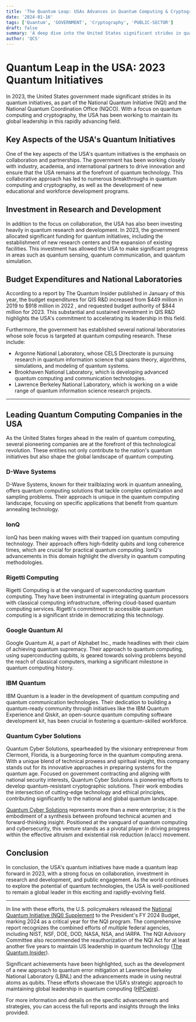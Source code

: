 ```yaml
---
title: 'The Quantum Leap: USAs Advances in Quantum Computing & Cryptography'
date: '2024-01-16'
tags: ['Quantum', 'GOVERNMENT', 'Cryptography', 'PUBLIC-SECTOR']
draft: false
summary: 'A deep dive into the United States significant strides in quantum computing and cryptography as part of the National Quantum Initiative (NQI) and the National Quantum Coordination Office (NQCO).'
author: 'QCS'
---
```


# Quantum Leap in the USA: 2023 Quantum Initiatives

In 2023, the United States government made significant strides in its quantum initiatives, as part of the National Quantum Initiative (NQI) and the National Quantum Coordination Office (NQCO). With a focus on quantum computing and cryptography, the USA has been working to maintain its global leadership in this rapidly advancing field.

## Key Aspects of the USA's Quantum Initiatives

One of the key aspects of the USA's quantum initiatives is the emphasis on collaboration and partnerships. The government has been working closely with industry, academia, and international partners to drive innovation and ensure that the USA remains at the forefront of quantum technology. This collaborative approach has led to numerous breakthroughs in quantum computing and cryptography, as well as the development of new educational and workforce development programs.

## Investment in Research and Development

In addition to the focus on collaboration, the USA has also been investing heavily in quantum research and development. In 2023, the government allocated significant funding for quantum initiatives, including the establishment of new research centers and the expansion of existing facilities. This investment has allowed the USA to make significant progress in areas such as quantum sensing, quantum communication, and quantum simulation.

## Budget Expenditures and National Laboratories

According to a report by The Quantum Insider published in January of this year, the budget expenditures for QIS R&D increased from $449 million in 2019 to $918 million in 2022 , and requested budget authority of $844 million for 2023. This substantial and sustained investment in QIS R&D highlights the USA's commitment to accelerating its leadership in this field.

Furthermore, the government has established several national laboratories whose sole focus is targeted at quantum computing research. These include:

- Argonne National Laboratory, whose CELS Directorate is pursuing research in quantum information science that spans theory, algorithms, simulations, and modeling of quantum systems.
- Brookhaven National Laboratory, which is developing advanced quantum computing and communication technologies.
- Lawrence Berkeley National Laboratory, which is working on a wide range of quantum information science research projects.

---

## Leading Quantum Computing Companies in the USA

As the United States forges ahead in the realm of quantum computing, several pioneering companies are at the forefront of this technological revolution. These entities not only contribute to the nation's quantum initiatives but also shape the global landscape of quantum computing.

### D-Wave Systems

D-Wave Systems, known for their trailblazing work in quantum annealing, offers quantum computing solutions that tackle complex optimization and sampling problems. Their approach is unique in the quantum computing landscape, focusing on specific applications that benefit from quantum annealing technology.

### IonQ

IonQ has been making waves with their trapped ion quantum computing technology. Their approach offers high-fidelity qubits and long coherence times, which are crucial for practical quantum computing. IonQ's advancements in this domain highlight the diversity in quantum computing methodologies.

### Rigetti Computing

Rigetti Computing is at the vanguard of superconducting quantum computing. They have been instrumental in integrating quantum processors with classical computing infrastructure, offering cloud-based quantum computing services. Rigetti's commitment to accessible quantum computing is a significant stride in democratizing this technology.

### Google Quantum AI

Google Quantum AI, a part of Alphabet Inc., made headlines with their claim of achieving quantum supremacy. Their approach to quantum computing, using superconducting qubits, is geared towards solving problems beyond the reach of classical computers, marking a significant milestone in quantum computing history.

### IBM Quantum

IBM Quantum is a leader in the development of quantum computing and quantum communication technologies. Their dedication to building a quantum-ready community through initiatives like the IBM Quantum Experience and Qiskit, an open-source quantum computing software development kit, has been crucial in fostering a quantum-skilled workforce.

### Quantum Cyber Solutions

Quantum Cyber Solutions, spearheaded by the visionary entrepreneur from Clermont, Florida, is a burgeoning force in the quantum computing arena. With a unique blend of technical prowess and spiritual insight, this company stands out for its innovative approaches in preparing systems for the quantum age. Focused on government contracting and aligning with national security interests, Quantum Cyber Solutions is pioneering efforts to develop quantum-resistant cryptographic solutions. Their work embodies the intersection of cutting-edge technology and ethical principles, contributing significantly to the national and global quantum landscape.

[Quantum Cyber Solutions](https://www.quantumcybersolutions.com/blog/the-quantum-leap-usas-advances-in-quantum-computing--cryptography/title) represents more than a mere enterprise; it is the embodiment of a synthesis between profound technical acumen and forward-thinking insight. Positioned at the vanguard of quantum computing and cybersecurity, this venture stands as a pivotal player in driving progress within the effective altruism and existential risk reduction (e/acc) movement.

## Conclusion

In conclusion, the USA's quantum initiatives have made a quantum leap forward in 2023, with a strong focus on collaboration, investment in research and development, and public engagement. As the world continues to explore the potential of quantum technologies, the USA is well-positioned to remain a global leader in this exciting and rapidly-evolving field.

---

In line with these efforts, the U.S. policymakers released the [National Quantum Initiative (NQI) Supplement](https://www.quantum.gov/wp-content/uploads/2020/10/2018_NSTC_National_Strategic_Overview_QIS.pdf) to the President's FY 2024 Budget, marking 2024 as a critical year for the NQI program. The comprehensive report recognizes the combined efforts of multiple federal agencies, including NIST, NSF, DOE, DOD, NASA, NSA, and IARPA. The NQI Advisory Committee also recommended the reauthorization of the NQI Act for at least another five years to maintain US leadership in quantum technology ([The Quantum Insider](https://thequantuminsider.com)).

Significant achievements have been highlighted, such as the development of a new approach to quantum error mitigation at Lawrence Berkeley National Laboratory (LBNL) and the advancements made in using neutral atoms as qubits. These efforts showcase the USA's strategic approach to maintaining global leadership in quantum computing ([HPCwire](https://www.hpcwire.com)).

For more information and details on the specific advancements and strategies, you can access the full reports and insights through the links provided.
